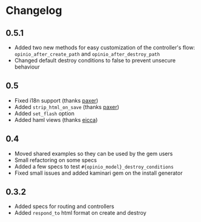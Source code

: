 # Changelog

## 0.5.1

* Added two new methods for easy customization of the controller's flow: `opinio_after_create_path` and `opinio_after_destroy_path`
* Changed default destroy conditions to false to prevent unsecure behaviour


## 0.5

* Fixed i18n support (thanks [paxer](http://github.com/paxer))
* Added `strip_html_on_save` (thanks [paxer](http://github.com/paxer))
* Added `set_flash` option
* Added haml views (thanks [eicca](http://github.com/eicca))


## 0.4

* Moved shared examples so they can be used by the gem users
* Small refactoring on some specs
* Added a few specs to test `#{opinio_model}_destroy_conditions`
* Fixed small issues and added kaminari gem on the install generator


## 0.3.2

* Added specs for routing and controllers
* Added `respond_to` html format on create and destroy
